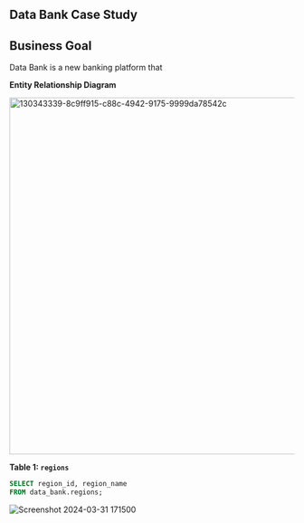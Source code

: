 ## Data Bank Case Study
## Business Goal
Data Bank is a new banking platform that 

**Entity Relationship Diagram**

<img width="631" alt="130343339-8c9ff915-c88c-4942-9175-9999da78542c" src="https://github.com/dannyjkim37/SQL/assets/160215128/3bd9b3e7-c0e7-40fe-a09f-3daf28360f78">



**Table 1: `regions`**
````sql
SELECT region_id, region_name
FROM data_bank.regions;
````
![Screenshot 2024-03-31 171500](https://github.com/dannyjkim37/SQL/assets/160215128/6babc4d9-b177-434a-9854-34d40c6ce935)
